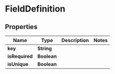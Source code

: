 

# FieldDefinition


## Properties

Name | Type | Description | Notes
------------ | ------------- | ------------- | -------------
**key** | **String** |  | 
**isRequired** | **Boolean** |  | 
**isUnique** | **Boolean** |  | 



